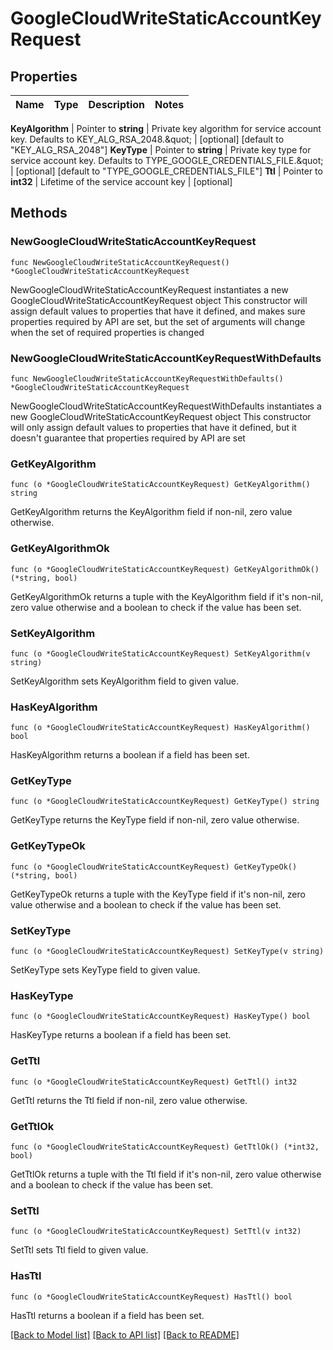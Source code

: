 # GoogleCloudWriteStaticAccountKeyRequest


## Properties

Name | Type | Description | Notes
------------ | ------------- | ------------- | -------------


**KeyAlgorithm** | Pointer to **string** | Private key algorithm for service account key. Defaults to KEY_ALG_RSA_2048.\&quot; | [optional] [default to "KEY_ALG_RSA_2048"]
**KeyType** | Pointer to **string** | Private key type for service account key. Defaults to TYPE_GOOGLE_CREDENTIALS_FILE.\&quot; | [optional] [default to "TYPE_GOOGLE_CREDENTIALS_FILE"]
**Ttl** | Pointer to **int32** | Lifetime of the service account key | [optional] 



## Methods


### NewGoogleCloudWriteStaticAccountKeyRequest

`func NewGoogleCloudWriteStaticAccountKeyRequest() *GoogleCloudWriteStaticAccountKeyRequest`

NewGoogleCloudWriteStaticAccountKeyRequest instantiates a new GoogleCloudWriteStaticAccountKeyRequest object
This constructor will assign default values to properties that have it defined,
and makes sure properties required by API are set, but the set of arguments
will change when the set of required properties is changed

### NewGoogleCloudWriteStaticAccountKeyRequestWithDefaults

`func NewGoogleCloudWriteStaticAccountKeyRequestWithDefaults() *GoogleCloudWriteStaticAccountKeyRequest`

NewGoogleCloudWriteStaticAccountKeyRequestWithDefaults instantiates a new GoogleCloudWriteStaticAccountKeyRequest object
This constructor will only assign default values to properties that have it defined,
but it doesn't guarantee that properties required by API are set


### GetKeyAlgorithm

`func (o *GoogleCloudWriteStaticAccountKeyRequest) GetKeyAlgorithm() string`

GetKeyAlgorithm returns the KeyAlgorithm field if non-nil, zero value otherwise.

### GetKeyAlgorithmOk

`func (o *GoogleCloudWriteStaticAccountKeyRequest) GetKeyAlgorithmOk() (*string, bool)`

GetKeyAlgorithmOk returns a tuple with the KeyAlgorithm field if it's non-nil, zero value otherwise
and a boolean to check if the value has been set.

### SetKeyAlgorithm

`func (o *GoogleCloudWriteStaticAccountKeyRequest) SetKeyAlgorithm(v string)`

SetKeyAlgorithm sets KeyAlgorithm field to given value.


### HasKeyAlgorithm

`func (o *GoogleCloudWriteStaticAccountKeyRequest) HasKeyAlgorithm() bool`

HasKeyAlgorithm returns a boolean if a field has been set.




### GetKeyType

`func (o *GoogleCloudWriteStaticAccountKeyRequest) GetKeyType() string`

GetKeyType returns the KeyType field if non-nil, zero value otherwise.

### GetKeyTypeOk

`func (o *GoogleCloudWriteStaticAccountKeyRequest) GetKeyTypeOk() (*string, bool)`

GetKeyTypeOk returns a tuple with the KeyType field if it's non-nil, zero value otherwise
and a boolean to check if the value has been set.

### SetKeyType

`func (o *GoogleCloudWriteStaticAccountKeyRequest) SetKeyType(v string)`

SetKeyType sets KeyType field to given value.


### HasKeyType

`func (o *GoogleCloudWriteStaticAccountKeyRequest) HasKeyType() bool`

HasKeyType returns a boolean if a field has been set.




### GetTtl

`func (o *GoogleCloudWriteStaticAccountKeyRequest) GetTtl() int32`

GetTtl returns the Ttl field if non-nil, zero value otherwise.

### GetTtlOk

`func (o *GoogleCloudWriteStaticAccountKeyRequest) GetTtlOk() (*int32, bool)`

GetTtlOk returns a tuple with the Ttl field if it's non-nil, zero value otherwise
and a boolean to check if the value has been set.

### SetTtl

`func (o *GoogleCloudWriteStaticAccountKeyRequest) SetTtl(v int32)`

SetTtl sets Ttl field to given value.


### HasTtl

`func (o *GoogleCloudWriteStaticAccountKeyRequest) HasTtl() bool`

HasTtl returns a boolean if a field has been set.









[[Back to Model list]](../README.md#documentation-for-models) [[Back to API list]](../README.md#documentation-for-api-endpoints) [[Back to README]](../README.md)


